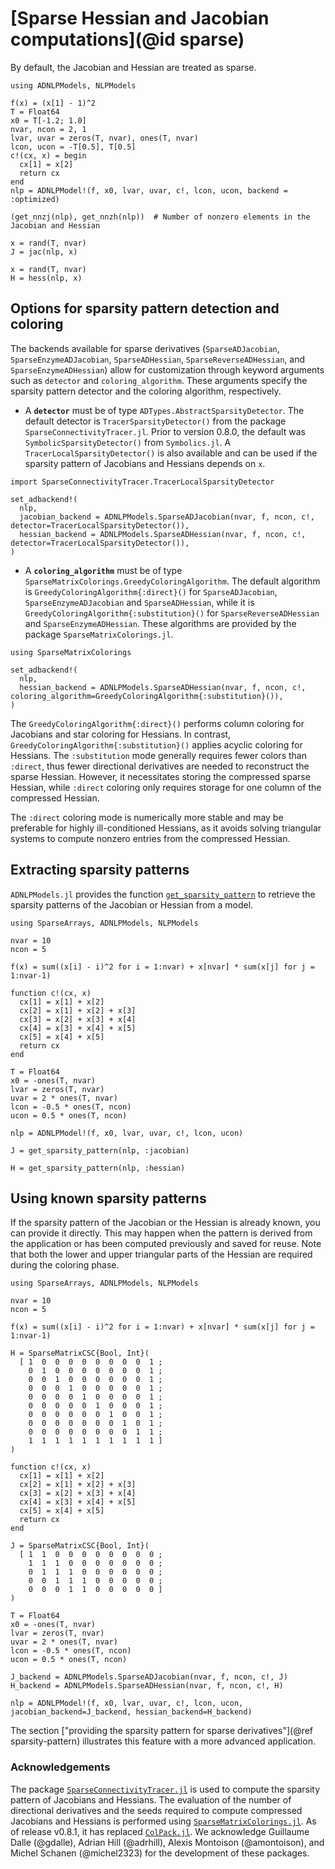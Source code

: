# [Sparse Hessian and Jacobian computations](@id sparse)

By default, the Jacobian and Hessian are treated as sparse.

```@example ex1
using ADNLPModels, NLPModels

f(x) = (x[1] - 1)^2
T = Float64
x0 = T[-1.2; 1.0]
nvar, ncon = 2, 1
lvar, uvar = zeros(T, nvar), ones(T, nvar)
lcon, ucon = -T[0.5], T[0.5]
c!(cx, x) = begin
  cx[1] = x[2]
  return cx
end
nlp = ADNLPModel!(f, x0, lvar, uvar, c!, lcon, ucon, backend = :optimized)
```

```@example ex1
(get_nnzj(nlp), get_nnzh(nlp))  # Number of nonzero elements in the Jacobian and Hessian
```

```@example ex1
x = rand(T, nvar)
J = jac(nlp, x)
```

```@example ex1
x = rand(T, nvar)
H = hess(nlp, x)
```

## Options for sparsity pattern detection and coloring

The backends available for sparse derivatives (`SparseADJacobian`, `SparseEnzymeADJacobian`, `SparseADHessian`, `SparseReverseADHessian`, and `SparseEnzymeADHessian`) allow for customization through keyword arguments such as `detector` and `coloring_algorithm`.
These arguments specify the sparsity pattern detector and the coloring algorithm, respectively.

- A **`detector`** must be of type `ADTypes.AbstractSparsityDetector`.
  The default detector is `TracerSparsityDetector()` from the package `SparseConnectivityTracer.jl`.
  Prior to version 0.8.0, the default was `SymbolicSparsityDetector()` from `Symbolics.jl`.
  A `TracerLocalSparsityDetector()` is also available and can be used if the sparsity pattern of Jacobians and Hessians depends on `x`.

```@example ex1
import SparseConnectivityTracer.TracerLocalSparsityDetector

set_adbackend!(
  nlp,
  jacobian_backend = ADNLPModels.SparseADJacobian(nvar, f, ncon, c!, detector=TracerLocalSparsityDetector()),
  hessian_backend = ADNLPModels.SparseADHessian(nvar, f, ncon, c!, detector=TracerLocalSparsityDetector()),
)
```

- A **`coloring_algorithm`** must be of type `SparseMatrixColorings.GreedyColoringAlgorithm`.
  The default algorithm is `GreedyColoringAlgorithm{:direct}()` for `SparseADJacobian`, `SparseEnzymeADJacobian` and `SparseADHessian`, while it is `GreedyColoringAlgorithm{:substitution}()` for `SparseReverseADHessian` and `SparseEnzymeADHessian`.
  These algorithms are provided by the package `SparseMatrixColorings.jl`.

```@example ex1
using SparseMatrixColorings

set_adbackend!(
  nlp,
  hessian_backend = ADNLPModels.SparseADHessian(nvar, f, ncon, c!, coloring_algorithm=GreedyColoringAlgorithm{:substitution}()),
)
```

The `GreedyColoringAlgorithm{:direct}()` performs column coloring for Jacobians and star coloring for Hessians.
In contrast, `GreedyColoringAlgorithm{:substitution}()` applies acyclic coloring for Hessians. The `:substitution` mode generally requires fewer colors than `:direct`, thus fewer directional derivatives are needed to reconstruct the sparse Hessian.
However, it necessitates storing the compressed sparse Hessian, while `:direct` coloring only requires storage for one column of the compressed Hessian.

The `:direct` coloring mode is numerically more stable and may be preferable for highly ill-conditioned Hessians, as it avoids solving triangular systems to compute nonzero entries from the compressed Hessian.

## Extracting sparsity patterns

`ADNLPModels.jl` provides the function [`get_sparsity_pattern`](@ref) to retrieve the sparsity patterns of the Jacobian or Hessian from a model.

```@example ex3
using SparseArrays, ADNLPModels, NLPModels

nvar = 10
ncon = 5

f(x) = sum((x[i] - i)^2 for i = 1:nvar) + x[nvar] * sum(x[j] for j = 1:nvar-1)

function c!(cx, x)
  cx[1] = x[1] + x[2]
  cx[2] = x[1] + x[2] + x[3]
  cx[3] = x[2] + x[3] + x[4]
  cx[4] = x[3] + x[4] + x[5]
  cx[5] = x[4] + x[5]
  return cx
end

T = Float64
x0 = -ones(T, nvar)
lvar = zeros(T, nvar)
uvar = 2 * ones(T, nvar)
lcon = -0.5 * ones(T, ncon)
ucon = 0.5 * ones(T, ncon)

nlp = ADNLPModel!(f, x0, lvar, uvar, c!, lcon, ucon)
```
```@example ex3
J = get_sparsity_pattern(nlp, :jacobian)
```
```@example ex3
H = get_sparsity_pattern(nlp, :hessian)
```

## Using known sparsity patterns

If the sparsity pattern of the Jacobian or the Hessian is already known, you can provide it directly.
This may happen when the pattern is derived from the application or has been computed previously and saved for reuse.
Note that both the lower and upper triangular parts of the Hessian are required during the coloring phase.

```@example ex2
using SparseArrays, ADNLPModels, NLPModels

nvar = 10
ncon = 5

f(x) = sum((x[i] - i)^2 for i = 1:nvar) + x[nvar] * sum(x[j] for j = 1:nvar-1)

H = SparseMatrixCSC{Bool, Int}(
  [ 1  0  0  0  0  0  0  0  0  1 ;
    0  1  0  0  0  0  0  0  0  1 ;
    0  0  1  0  0  0  0  0  0  1 ;
    0  0  0  1  0  0  0  0  0  1 ;
    0  0  0  0  1  0  0  0  0  1 ;
    0  0  0  0  0  1  0  0  0  1 ;
    0  0  0  0  0  0  1  0  0  1 ;
    0  0  0  0  0  0  0  1  0  1 ;
    0  0  0  0  0  0  0  0  1  1 ;
    1  1  1  1  1  1  1  1  1  1 ]
)

function c!(cx, x)
  cx[1] = x[1] + x[2]
  cx[2] = x[1] + x[2] + x[3]
  cx[3] = x[2] + x[3] + x[4]
  cx[4] = x[3] + x[4] + x[5]
  cx[5] = x[4] + x[5]
  return cx
end

J = SparseMatrixCSC{Bool, Int}(
  [ 1  1  0  0  0  0  0  0  0  0 ;
    1  1  1  0  0  0  0  0  0  0 ;
    0  1  1  1  0  0  0  0  0  0 ;
    0  0  1  1  1  0  0  0  0  0 ;
    0  0  0  1  1  0  0  0  0  0 ]
)

T = Float64
x0 = -ones(T, nvar)
lvar = zeros(T, nvar)
uvar = 2 * ones(T, nvar)
lcon = -0.5 * ones(T, ncon)
ucon = 0.5 * ones(T, ncon)

J_backend = ADNLPModels.SparseADJacobian(nvar, f, ncon, c!, J)
H_backend = ADNLPModels.SparseADHessian(nvar, f, ncon, c!, H)

nlp = ADNLPModel!(f, x0, lvar, uvar, c!, lcon, ucon, jacobian_backend=J_backend, hessian_backend=H_backend)
```

The section ["providing the sparsity pattern for sparse derivatives"](@ref sparsity-pattern) illustrates this feature with a more advanced application.

### Acknowledgements

The package [`SparseConnectivityTracer.jl`](https://github.com/adrhill/SparseConnectivityTracer.jl) is used to compute the sparsity pattern of Jacobians and Hessians.
The evaluation of the number of directional derivatives and the seeds required to compute compressed Jacobians and Hessians is performed using [`SparseMatrixColorings.jl`](https://github.com/gdalle/SparseMatrixColorings.jl).
As of release v0.8.1, it has replaced [`ColPack.jl`](https://github.com/exanauts/ColPack.jl).
We acknowledge Guillaume Dalle (@gdalle), Adrian Hill (@adrhill), Alexis Montoison (@amontoison), and Michel Schanen (@michel2323) for the development of these packages.
